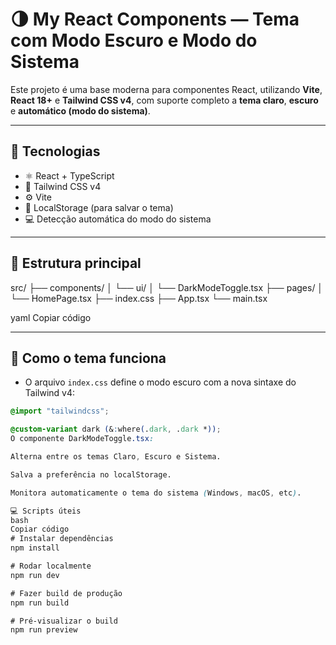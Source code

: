 # 🌗 My React Components — Tema com Modo Escuro e Modo do Sistema

Este projeto é uma base moderna para componentes React, utilizando **Vite**, **React 18+** e **Tailwind CSS v4**, com suporte completo a **tema claro**, **escuro** e **automático (modo do sistema)**.

---

## 🚀 Tecnologias

- ⚛️ React + TypeScript  
- 💨 Tailwind CSS v4  
- ⚙️ Vite  
- 💾 LocalStorage (para salvar o tema)  
- 💻 Detecção automática do modo do sistema  

---

## 🧩 Estrutura principal

src/
├── components/
│ └── ui/
│ └── DarkModeToggle.tsx
├── pages/
│ └── HomePage.tsx
├── index.css
├── App.tsx
└── main.tsx

yaml
Copiar código

---

## 🎨 Como o tema funciona

- O arquivo `index.css` define o modo escuro com a nova sintaxe do Tailwind v4:

```css
@import "tailwindcss";

@custom-variant dark (&:where(.dark, .dark *));
O componente DarkModeToggle.tsx:

Alterna entre os temas Claro, Escuro e Sistema.

Salva a preferência no localStorage.

Monitora automaticamente o tema do sistema (Windows, macOS, etc).

💻 Scripts úteis
bash
Copiar código
# Instalar dependências
npm install

# Rodar localmente
npm run dev

# Fazer build de produção
npm run build

# Pré-visualizar o build
npm run preview